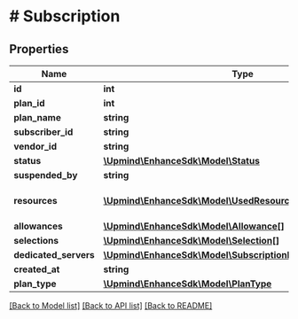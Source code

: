# # Subscription

## Properties

Name | Type | Description | Notes
------------ | ------------- | ------------- | -------------
**id** | **int** |  |
**plan_id** | **int** |  |
**plan_name** | **string** |  |
**subscriber_id** | **string** |  |
**vendor_id** | **string** |  |
**status** | [**\Upmind\EnhanceSdk\Model\Status**](Status.md) |  |
**suspended_by** | **string** |  | [optional]
**resources** | [**\Upmind\EnhanceSdk\Model\UsedResource[]**](UsedResource.md) | A list of used resources. |
**allowances** | [**\Upmind\EnhanceSdk\Model\Allowance[]**](Allowance.md) |  |
**selections** | [**\Upmind\EnhanceSdk\Model\Selection[]**](Selection.md) |  |
**dedicated_servers** | [**\Upmind\EnhanceSdk\Model\SubscriptionDedicatedServersInfo**](SubscriptionDedicatedServersInfo.md) |  | [optional]
**created_at** | **string** |  |
**plan_type** | [**\Upmind\EnhanceSdk\Model\PlanType**](PlanType.md) |  |

[[Back to Model list]](../../README.md#models) [[Back to API list]](../../README.md#endpoints) [[Back to README]](../../README.md)
